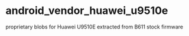 android_vendor_huawei_u9510e
============================

proprietary blobs for Huawei U9510E extracted from B611 stock firmware
